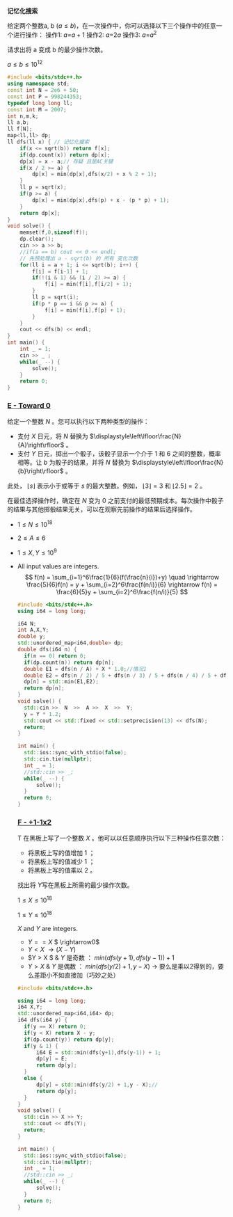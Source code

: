 **记忆化搜索**     

给定两个整数a, b ($a≤b$)，在一次操作中，你可以选择以下三个操作中的任意一个进行操作：
操作1: $a$=$a+1$
操作2: $a$=$2 a$
操作3: $a$=$a^2$  

请求出将 a 变成 b 的最少操作次数。  

$a \le b \le 10^{12}$

```c++
#include <bits/stdc++.h>
using namespace std;
const int N = 2e6 + 50;
const int P = 998244353;
typedef long long ll;
const int M = 2007;	
int n,m,k;
ll a,b;
ll f[N];
map<ll,ll> dp;
ll dfs(ll x) { // 记忆化搜索
	if(x <= sqrt(b)) return f[x];
	if(dp.count(x)) return dp[x];
	dp[x] = x - a;// 存疑 且是AC关键
    if(x / 2 >= a) {
        dp[x] = min(dp[x],dfs(x/2) + x % 2 + 1);
    }
	ll p = sqrt(x);
	if(p >= a) {
		dp[x] = min(dp[x],dfs(p) + x - (p * p) + 1);
	}
	return dp[x];
}
void solve() {
	memset(f,0,sizeof(f));
	dp.clear();
	cin >> a >> b;
	//if(a == b) cout << 0 << endl;
    // 先预处理出 a - sqrt(b) 的 所有 变化次数  
	for(ll i = a + 1; i <= sqrt(b); i++) {
		f[i] = f[i-1] + 1;
		if(!(i & 1) && (i / 2) >= a) {
			f[i] = min(f[i],f[i/2] + 1);
		}
		ll p = sqrt(i);
		if(p * p == i && p >= a) {
			f[i] = min(f[i],f[p] + 1);
		}
	}
	cout << dfs(b) << endl;
}
int main() {
	int _ = 1;
	cin >> _ ;
	while(_ --) {
		solve();
	}
	return 0;
}
```



### [E - Toward 0](https://atcoder.jp/contests/abc350/tasks/abc350_e)

给定一个整数 $N$ 。您可以执行以下两种类型的操作：

- 支付 $X$ 日元，将 $N$ 替换为 $\displaystyle\left\lfloor\frac{N}{A}\right\rfloor$ 。
- 支付 $Y$ 日元，掷出一个骰子，该骰子显示一个介于 $1$ 和 $6$ 之间的整数，概率相等。让 $b$ 为骰子的结果，并将 $N$ 替换为 $\displaystyle\left\lfloor\frac{N}{b}\right\rfloor$ 。

此处， $\lfloor s \rfloor$ 表示小于或等于 $s$ 的最大整数。例如， $\lfloor 3 \rfloor=3$ 和 $\lfloor 2.5 \rfloor=2$ 。

在最佳选择操作时，确定在 $N$ 变为 $0$ 之前支付的最低预期成本。每次操作中骰子的结果与其他掷骰结果无关，可以在观察先前操作的结果后选择操作。



- $1 \leq N \leq 10^{18}$

- $2 \leq A \leq 6$

- $1 \leq X, Y \leq 10^9$

- All input values are integers.
  $$
  f(n) = \sum_{i=1}^6\frac{1}{6}(f(\frac{n}{i})+y)   \quad \rightarrow  \frac{5}{6}f(n) = y + \sum_{i=2}^6\frac{f(n/i)}{6}   \rightarrow f(n) = \frac{6}{5}y + \sum_{i=2}^6\frac{f(n/i)}{5}
  $$
  

  ```c++
  #include <bits/stdc++.h>
  using i64 = long long;
  
  i64 N;  
  int A,X,Y;
  double y;
  std::unordered_map<i64,double> dp; 
  double dfs(i64 n) {
  	if(n == 0) return 0;
  	if(dp.count(n)) return dp[n];
  	double E1 = dfs(n / A) + X * 1.0;//情况1
  	double E2 = dfs(n / 2) / 5 + dfs(n / 3) / 5 + dfs(n / 4) / 5 + dfs(n / 5) / 5 + dfs(n / 6) / 5 + y;
  	dp[n] = std::min(E1,E2);
  	return dp[n];
  }
  void solve() {
  	std::cin >>  N  >>  A >>  X  >>  Y;
  	y = Y * 1.2;
  	std::cout << std::fixed << std::setprecision(13) << dfs(N);
  	return;
  }
  
  int main() {
  	std::ios::sync_with_stdio(false);
  	std::cin.tie(nullptr);
  	int _ = 1;
  	//std::cin >> _;
  	while(_ --) {
  		solve();
  	}
  	return 0;
  }
  ```

  ### [F - +1-1x2](https://atcoder.jp/contests/abc188/tasks/abc188_f)

  T 在黑板上写了一个整数 $X$ 。他可以以任意顺序执行以下三种操作任意次数：

  - 将黑板上写的值增加 $1$ ；
  - 将黑板上写的值减少 $1$ ；
  - 将黑板上写的值乘以 $2$ 。

  找出将 $Y$​ 写在黑板上所需的最少操作次数。

  $1 \le X \le 10^{18}$

  $1 \le Y \le 10^{18}$

  $X$ and $Y$ are integers.

  

  -   $Y == X$  $ \rightarrow0$ 
  -   $Y < X$  $\rightarrow (X - Y)$ 
  -   $Y > X $  & $Y$ 是奇数  ： $min(dfs(y+1),dfs(y-1)) + 1$
  -   $Y > X$  & $Y$ 是偶数 ： $min(dfs(y/2) + 1,y - X)$  $\rightarrow$ 要么是乘以2得到的，要么差距小不如直接加（巧妙之处）

  ```c++
  #include <bits/stdc++.h>
  
  using i64 = long long;
  i64 X,Y;
  std::unordered_map<i64,i64> dp;
  i64 dfs(i64 y) {
  	if(y == X) return 0;
  	if(y < X) return X - y;
  	if(dp.count(y)) return dp[y];
  	if(y & 1) {
  		i64 E = std::min(dfs(y+1),dfs(y-1)) + 1;
  		dp[y] = E;
  		return dp[y];
  	}
  	else {
  		dp[y] = std::min(dfs(y/2) + 1,y - X);// 
  		return dp[y];
  	}
  }
  void solve() {
  	std::cin >> X >> Y;
  	std::cout << dfs(Y);
  	return;
  }
  
  int main() {
  	std::ios::sync_with_stdio(false);
  	std::cin.tie(nullptr);
  	int _ = 1;
  	//std::cin >> _;
  	while(_ --) {
  		solve();
  	}
  	return 0;
  }
  ```

  